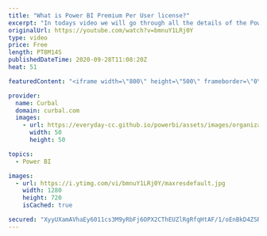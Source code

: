 ```yaml
---
title: "What is Power BI Premium Per User license?"
excerpt: "In todays video we will go through all the details of the Power BI premium per user license:  00:00 What is Power BI premium per user (PPU) license? 00:27 How much does Power BI PPU license cost? 00:50 Do I need a PRO and a PPU  license? 01:15 What features are included in the PPU license? 02:00 What"
originalUrl: https://youtube.com/watch?v=bmnuY1LRj0Y
type: video
price: Free
length: PT8M14S
publishedDateTime: 2020-09-28T11:08:20Z
heat: 51

featuredContent: "<iframe width=\"800\" height=\"500\" frameborder=\"0\" src=\"https://www.youtube.com/embed/bmnuY1LRj0Y\" allow=\"accelerometer; autoplay; encrypted-media; gyroscope; picture-in-picture\" allowfullscreen></iframe>"

provider:
  name: Curbal
  domain: curbal.com
  images:
    - url: https://everyday-cc.github.io/powerbi/assets/images/organizations/curbal.com-50x50.jpg
      width: 50
      height: 50

topics:
  - Power BI

images:
  - url: https://i.ytimg.com/vi/bmnuY1LRj0Y/maxresdefault.jpg
    width: 1280
    height: 720
    isCached: true

secured: "XyyUXamAVhaEy6011cs3M9yRbFj6OPX2CThEUZlRgRfqHtAF/1/oEnBkD4ZSRQsruzUzFM3iYTc5YM3u7jE68wMODI6QP2RKxwpLemaOeA7Neao9zCZKZbxeMjMpNZAMDLiYw5/PWmpAxnJTOgpDIdLKgR7JksUhaSakEYmISEnleJraHRyCe+WSHauu7Y/BPb/iBFL9Jbfxzn0kqEe8/8WQTk36M6F4EqrBpH/ljl69naat+25ocS7HgeGa6L98xkO6TnpB8IlfsJudFKr5kN/mTgyP3HIJDlXRRDX0dacATLGG3829xAx/pF7DZ+dxCsztovWGhb/XLlDItNJaUUci8JOyeYDYFJkzwgiKBwI/4MztdITrme8hsH1jcLOGaHz2qmJdDHOIK1qYcvbKdLtwJrn295uCcfrZfd8V8gU=;0NEhhqHEkVomJNxi5y+A5g=="
---
```


